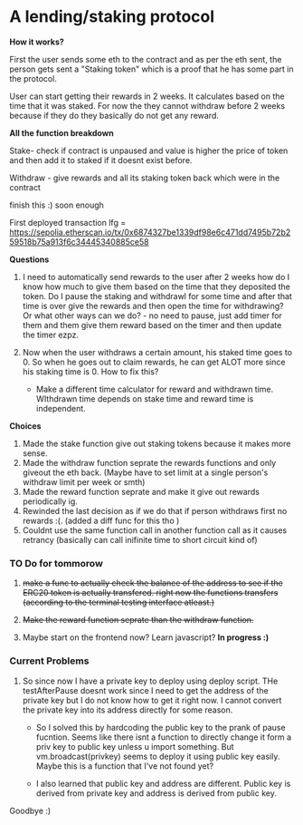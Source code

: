 # A lending/staking protocol

**How it works?**

First the user sends some eth to the contract and as per the eth sent, the person gets sent a "Staking token" which is a proof that he has some part in the protocol.

User can start getting their rewards in 2 weeks. It calculates based on the time that it was staked.
For now the they cannot withdraw before 2 weeks because if they do they basically do not get any reward.


**All the function breakdown**

Stake- check if contract is unpaused and value is higher the price of token and then add it to staked if it doesnt exist before.

Withdraw - give rewards and all its staking token back which were in the contract 

finish this :) soon enough


First deployed transaction lfg = https://sepolia.etherscan.io/tx/0x6874327be1339df98e6c471dd7495b72b259518b75a913f6c34445340885ce58


**Questions**

1. I need to automatically send rewards to the user after 2 weeks how do I know how much to give them based on the time that they deposited the token. Do I pause the staking and withdrawl for some time and after that time is over give the rewards and then open the time for withdrawing? Or what other ways can we do?
       - no need to pause, just add timer for them and them give them reward based on the timer and then update the timer ezpz.

2. Now when the user withdraws a certain amount, his staked time goes to 0. So when he goes out to claim rewards, he can get ALOT more since his staking time is 0. How to fix this?
    - Make a different time calculator for reward and withdrawn time. WIthdrawn time depends on stake time and reward time is independent.


**Choices**
1. Made the stake function give out staking tokens because it makes more sense.
2. Made the withdraw function seprate the rewards functions and only giveout the eth back. (Maybe have to set limit at a single person's withdraw limit per week or smth)
3. Made the reward function seprate and make it give out rewards periodically ig.
4. Rewinded the last decision as if we do that if person withdraws first no rewards :(. (added a diff func for this tho )
5.  Couldnt use the same function call in another function call as it causes retrancy (basically can call inifinite time to short circuit kind of)


### TO Do for tommorow
1. ~~make a func to actually check the balance of the address to see if the ERC20 token is actually transfered. 
right now the functions transfers (according to the terminal testing interface atleast.)~~
2. ~~Make the reward function seprate than the withdraw function.~~  

3. Maybe start on the frontend now? Learn javascript? **In progress :)**


### Current Problems
1. So since now I have a private key to deploy using deploy script. THe testAfterPause doesnt work since I need to get the address of the private key but I do not know how to get it right now. I cannot convert the private key into its address directly for some reason.
    - So I solved this by hardcoding the public key to the prank of pause fucntion. Seems like there isnt a function to directly change it form a priv key to public key unless u import something. But vm.broadcast(privkey) seems to deploy it using public key easily. Maybe this is a function that I've not found yet?
    
    - I also learned that public key and address are different. Public key is derived from private key and address is derived from public key. 


Goodbye :)
